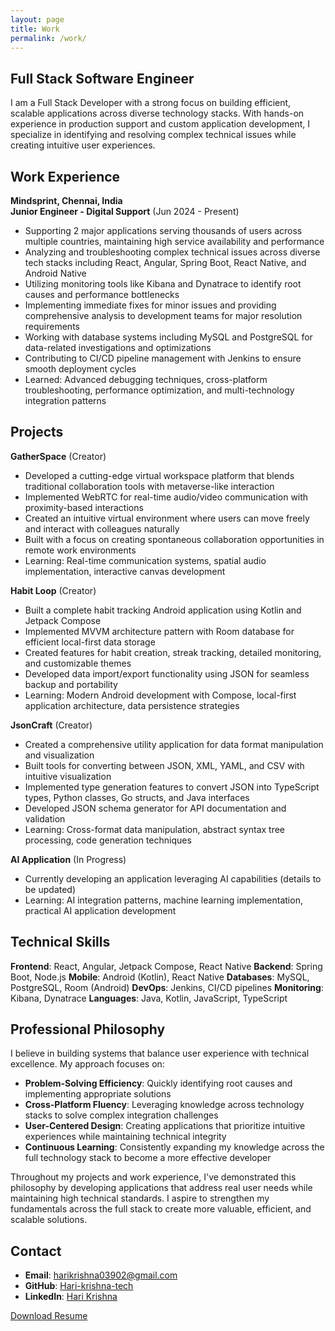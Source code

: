 ```yaml
---
layout: page
title: Work
permalink: /work/
---
```


## Full Stack Software Engineer

I am a Full Stack Developer with a strong focus on building efficient, scalable applications across diverse technology stacks. With hands-on experience in production support and custom application development, I specialize in identifying and resolving complex technical issues while creating intuitive user experiences.

## Work Experience

**Mindsprint, Chennai, India**  
**Junior Engineer - Digital Support** (Jun 2024 - Present)

- Supporting 2 major applications serving thousands of users across multiple countries, maintaining high service availability and performance
- Analyzing and troubleshooting complex technical issues across diverse tech stacks including React, Angular, Spring Boot, React Native, and Android Native
- Utilizing monitoring tools like Kibana and Dynatrace to identify root causes and performance bottlenecks
- Implementing immediate fixes for minor issues and providing comprehensive analysis to development teams for major resolution requirements
- Working with database systems including MySQL and PostgreSQL for data-related investigations and optimizations
- Contributing to CI/CD pipeline management with Jenkins to ensure smooth deployment cycles
- Learned: Advanced debugging techniques, cross-platform troubleshooting, performance optimization, and multi-technology integration patterns

## Projects

**GatherSpace** (Creator)

- Developed a cutting-edge virtual workspace platform that blends traditional collaboration tools with metaverse-like interaction
- Implemented WebRTC for real-time audio/video communication with proximity-based interactions
- Created an intuitive virtual environment where users can move freely and interact with colleagues naturally
- Built with a focus on creating spontaneous collaboration opportunities in remote work environments
- Learning: Real-time communication systems, spatial audio implementation, interactive canvas development

**Habit Loop** (Creator)

- Built a complete habit tracking Android application using Kotlin and Jetpack Compose
- Implemented MVVM architecture pattern with Room database for efficient local-first data storage
- Created features for habit creation, streak tracking, detailed monitoring, and customizable themes
- Developed data import/export functionality using JSON for seamless backup and portability
- Learning: Modern Android development with Compose, local-first application architecture, data persistence strategies

**JsonCraft** (Creator)

- Created a comprehensive utility application for data format manipulation and visualization
- Built tools for converting between JSON, XML, YAML, and CSV with intuitive visualization
- Implemented type generation features to convert JSON into TypeScript types, Python classes, Go structs, and Java interfaces
- Developed JSON schema generator for API documentation and validation
- Learning: Cross-format data manipulation, abstract syntax tree processing, code generation techniques

**AI Application** (In Progress)

- Currently developing an application leveraging AI capabilities (details to be updated)
- Learning: AI integration patterns, machine learning implementation, practical AI application development

## Technical Skills

**Frontend**: React, Angular, Jetpack Compose, React Native
**Backend**: Spring Boot, Node.js
**Mobile**: Android (Kotlin), React Native
**Databases**: MySQL, PostgreSQL, Room (Android)
**DevOps**: Jenkins, CI/CD pipelines
**Monitoring**: Kibana, Dynatrace
**Languages**: Java, Kotlin, JavaScript, TypeScript

## Professional Philosophy

I believe in building systems that balance user experience with technical excellence. My approach focuses on:

- **Problem-Solving Efficiency**: Quickly identifying root causes and implementing appropriate solutions
- **Cross-Platform Fluency**: Leveraging knowledge across technology stacks to solve complex integration challenges
- **User-Centered Design**: Creating applications that prioritize intuitive experiences while maintaining technical integrity
- **Continuous Learning**: Consistently expanding my knowledge across the full technology stack to become a more effective developer

Throughout my projects and work experience, I've demonstrated this philosophy by developing applications that address real user needs while maintaining high technical standards. I aspire to strengthen my fundamentals across the full stack to create more valuable, efficient, and scalable solutions.

## Contact

- **Email**: harikrishna03902@gmail.com
- **GitHub**: [Hari-krishna-tech](https://github.com/Hari-krishna-tech)
- **LinkedIn**: [Hari Krishna](https://www.linkedin.com/in/hari-krishna-b731601b1/)

[Download Resume](/public/Resume.pdf)
